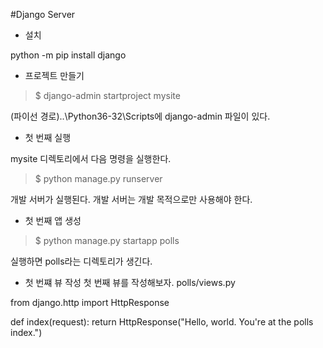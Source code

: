 #Django Server

* 설치

python -m pip install django

* 프로젝트 만들기
>$ django-admin startproject mysite

(파이선 경로)..\Python36-32\Scripts에 django-admin 파일이 있다.

* 첫 번째 실행

mysite 디렉토리에서 다음 명령을 실행한다.
>$ python manage.py runserver

개발 서버가 실행된다.
개발 서버는 개발 목적으로만 사용해야 한다.

* 첫 번째 앱 생성

>$ python manage.py startapp polls

실행하면 polls라는 디렉토리가 생긴다.

* 첫 번쨰 뷰 작성
첫 번째 뷰를 작성해보자.
polls/views.py
>
from django.http import HttpResponse


def index(request):
    return HttpResponse("Hello, world. You're at the polls index.")
>
